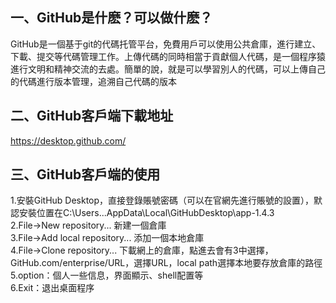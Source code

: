 ## 一、GitHub是什麽？可以做什麽？ ##  
GitHub是一個基于git的代碼托管平台，免費用戶可以使用公共倉庫，進行建立、下載、提交等代碼管理工作。上傳代碼的同時相當于貢獻個人代碼，是一個程序猿進行文明和精神交流的去處。簡單的說，就是可以學習別人的代碼，可以上傳自己的代碼進行版本管理，追溯自己代碼的版本  
## 二、GitHub客戶端下載地址 ##  
https://desktop.github.com/  
## 三、GitHub客戶端的使用 ##  
1.安裝GitHub Desktop，直接登錄賬號密碼（可以在官網先進行賬號的設置），默認安裝位置在C:\Users\...AppData\Local\GitHubDesktop\app-1.4.3  
2.File->New repository... 新建一個倉庫  
3.File->Add local repository... 添加一個本地倉庫  
4.File->Clone repository... 下載網上的倉庫，點進去會有3中選擇，GitHub.com/enterprise/URL，選擇URL，local path選擇本地要存放倉庫的路徑  
5.option：個人一些信息，界面顯示、shell配置等  
6.Exit：退出桌面程序  
